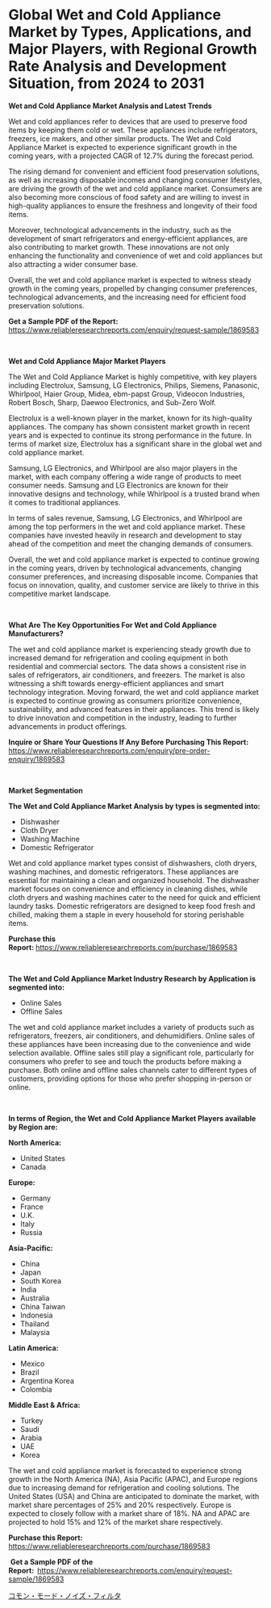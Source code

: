 <p><h1>Global Wet and Cold Appliance Market by Types, Applications, and Major Players, with Regional Growth Rate Analysis and Development Situation, from 2024 to 2031</h1></p><p><strong>Wet and Cold Appliance Market Analysis and Latest Trends</strong></p>
<p><p>Wet and cold appliances refer to devices that are used to preserve food items by keeping them cold or wet. These appliances include refrigerators, freezers, ice makers, and other similar products. The Wet and Cold Appliance Market is expected to experience significant growth in the coming years, with a projected CAGR of 12.7% during the forecast period.</p><p>The rising demand for convenient and efficient food preservation solutions, as well as increasing disposable incomes and changing consumer lifestyles, are driving the growth of the wet and cold appliance market. Consumers are also becoming more conscious of food safety and are willing to invest in high-quality appliances to ensure the freshness and longevity of their food items.</p><p>Moreover, technological advancements in the industry, such as the development of smart refrigerators and energy-efficient appliances, are also contributing to market growth. These innovations are not only enhancing the functionality and convenience of wet and cold appliances but also attracting a wider consumer base.</p><p>Overall, the wet and cold appliance market is expected to witness steady growth in the coming years, propelled by changing consumer preferences, technological advancements, and the increasing need for efficient food preservation solutions.</p></p>
<p><strong>Get a Sample PDF of the Report:&nbsp;</strong> <a href="https://www.reliableresearchreports.com/enquiry/request-sample/1869583">https://www.reliableresearchreports.com/enquiry/request-sample/1869583</a></p>
<p>&nbsp;</p>
<p><strong>Wet and Cold Appliance Major Market Players</strong></p>
<p><p>The Wet and Cold Appliance Market is highly competitive, with key players including Electrolux, Samsung, LG Electronics, Philips, Siemens, Panasonic, Whirlpool, Haier Group, Midea, ebm-papst Group, Videocon Industries, Robert Bosch, Sharp, Daewoo Electronics, and Sub-Zero Wolf.</p><p>Electrolux is a well-known player in the market, known for its high-quality appliances. The company has shown consistent market growth in recent years and is expected to continue its strong performance in the future. In terms of market size, Electrolux has a significant share in the global wet and cold appliance market.</p><p>Samsung, LG Electronics, and Whirlpool are also major players in the market, with each company offering a wide range of products to meet consumer needs. Samsung and LG Electronics are known for their innovative designs and technology, while Whirlpool is a trusted brand when it comes to traditional appliances.</p><p>In terms of sales revenue, Samsung, LG Electronics, and Whirlpool are among the top performers in the wet and cold appliance market. These companies have invested heavily in research and development to stay ahead of the competition and meet the changing demands of consumers.</p><p>Overall, the wet and cold appliance market is expected to continue growing in the coming years, driven by technological advancements, changing consumer preferences, and increasing disposable income. Companies that focus on innovation, quality, and customer service are likely to thrive in this competitive market landscape.</p></p>
<p>&nbsp;</p>
<p><strong>What Are The Key Opportunities For Wet and Cold Appliance Manufacturers?</strong></p>
<p><p>The wet and cold appliance market is experiencing steady growth due to increased demand for refrigeration and cooling equipment in both residential and commercial sectors. The data shows a consistent rise in sales of refrigerators, air conditioners, and freezers. The market is also witnessing a shift towards energy-efficient appliances and smart technology integration. Moving forward, the wet and cold appliance market is expected to continue growing as consumers prioritize convenience, sustainability, and advanced features in their appliances. This trend is likely to drive innovation and competition in the industry, leading to further advancements in product offerings.</p></p>
<p><strong>Inquire or Share Your Questions If Any Before Purchasing This Report:</strong> <a href="https://www.reliableresearchreports.com/enquiry/pre-order-enquiry/1869583">https://www.reliableresearchreports.com/enquiry/pre-order-enquiry/1869583</a></p>
<p>&nbsp;</p>
<p><strong>Market Segmentation</strong></p>
<p><strong>The Wet and Cold Appliance Market Analysis by types is segmented into:</strong></p>
<p><ul><li>Dishwasher</li><li>Cloth Dryer</li><li>Washing Machine</li><li>Domestic Refrigerator</li></ul></p>
<p><p>Wet and cold appliance market types consist of dishwashers, cloth dryers, washing machines, and domestic refrigerators. These appliances are essential for maintaining a clean and organized household. The dishwasher market focuses on convenience and efficiency in cleaning dishes, while cloth dryers and washing machines cater to the need for quick and efficient laundry tasks. Domestic refrigerators are designed to keep food fresh and chilled, making them a staple in every household for storing perishable items.</p></p>
<p><strong>Purchase this Report:&nbsp;</strong><a href="https://www.reliableresearchreports.com/purchase/1869583">https://www.reliableresearchreports.com/purchase/1869583</a></p>
<p>&nbsp;</p>
<p><strong>The Wet and Cold Appliance Market Industry Research by Application is segmented into:</strong></p>
<p><ul><li>Online Sales</li><li>Offline Sales</li></ul></p>
<p><p>The wet and cold appliance market includes a variety of products such as refrigerators, freezers, air conditioners, and dehumidifiers. Online sales of these appliances have been increasing due to the convenience and wide selection available. Offline sales still play a significant role, particularly for consumers who prefer to see and touch the products before making a purchase. Both online and offline sales channels cater to different types of customers, providing options for those who prefer shopping in-person or online.</p></p>
<p>&nbsp;</p>
<p><strong>In terms of Region, the Wet and Cold Appliance Market Players available by Region are:</strong></p>
<p>
    <p> <strong> North America: </strong>
        <ul>
            <li>United States</li>
            <li>Canada</li>
        </ul>
        </p> 
    <p> <strong> Europe: </strong>
        <ul>
            <li>Germany</li>
            <li>France</li>
            <li>U.K.</li>
            <li>Italy</li>
            <li>Russia</li>
        </ul>
        </p> 
    <p> <strong> Asia-Pacific: </strong>
        <ul>
            <li>China</li>
            <li>Japan</li>
            <li>South Korea</li>
            <li>India</li>
            <li>Australia</li>
            <li>China Taiwan</li>
            <li>Indonesia</li>
            <li>Thailand</li>
            <li>Malaysia</li>
        </ul>
        </p> 
    <p> <strong> Latin America: </strong>
        <ul>
            <li>Mexico</li>
            <li>Brazil</li>
            <li>Argentina Korea</li>
            <li>Colombia</li>
        </ul>
        </p> 
    <p> <strong> Middle East & Africa: </strong>
        <ul>
            <li>Turkey</li>
            <li>Saudi</li>
            <li>Arabia</li>
            <li>UAE</li>
            <li>Korea</li>
        </ul>
    </p>
    </p>
<p><p>The wet and cold appliance market is forecasted to experience strong growth in the North America (NA), Asia Pacific (APAC), and Europe regions due to increasing demand for refrigeration and cooling solutions. The United States (USA) and China are anticipated to dominate the market, with market share percentages of 25% and 20% respectively. Europe is expected to closely follow with a market share of 18%. NA and APAC are projected to hold 15% and 12% of the market share respectively.</p></p>
<p><strong>Purchase this Report: </strong><a href="https://www.reliableresearchreports.com/purchase/1869583">https://www.reliableresearchreports.com/purchase/1869583</a></p>
<p>&nbsp;<strong>Get a Sample PDF of the Report:&nbsp;&nbsp;</strong><a href="https://www.reliableresearchreports.com/enquiry/request-sample/1869583">https://www.reliableresearchreports.com/enquiry/request-sample/1869583</a></p>
<p><strong></strong></p>
<p><p><a href="https://medium.com/@elmorunolfsson2023/%E5%85%B1%E9%80%9A%E3%83%A2%E3%83%BC%E3%83%89%E3%83%8E%E3%82%A4%E3%82%BA%E3%83%95%E3%82%A3%E3%83%AB%E3%82%BF%E3%83%BC%E5%B8%82%E5%A0%B4-%E5%B8%82%E5%A0%B4%E3%82%B7%E3%82%A7%E3%82%A2-%E5%B8%82%E5%A0%B4%E3%83%88%E3%83%AC%E3%83%B3%E3%83%89-%E3%81%8A%E3%82%88%E3%81%B3%E5%B0%86%E6%9D%A5%E3%81%AE%E6%88%90%E9%95%B7%E3%82%92%E6%8E%A2%E3%82%8B-e238e5bd6db9">コモン・モード・ノイズ・フィルタ</a></p></p>